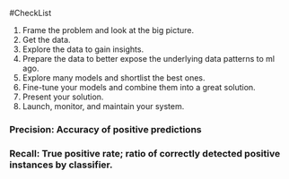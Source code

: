 #CheckList
1. Frame the problem and look at the big picture.
2. Get the data.
3. Explore the data to gain insights.
4. Prepare the data to better expose the underlying data patterns to ml ago.
5. Explore many models and shortlist the best ones.
6. Fine-tune your models and combine them into a great solution.
7. Present your solution.
8. Launch, monitor, and maintain your system.

### Precision: Accuracy of positive predictions
### Recall: True positive rate; ratio of correctly detected positive instances by classifier.